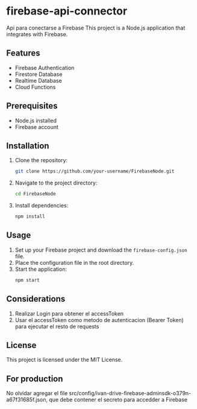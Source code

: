 # firebase-api-connector
Api para conectarse a Firebase
This project is a Node.js application that integrates with Firebase.

## Features

- Firebase Authentication
- Firestore Database
- Realtime Database
- Cloud Functions

## Prerequisites

- Node.js installed
- Firebase account

## Installation

1. Clone the repository:
    ```bash
    git clone https://github.com/your-username/FirebaseNode.git
    ```
2. Navigate to the project directory:
    ```bash
    cd FirebaseNode
    ```
3. Install dependencies:
    ```bash
    npm install
    ```

## Usage

1. Set up your Firebase project and download the `firebase-config.json` file.
2. Place the configuration file in the root directory.
3. Start the application:
    ```bash
    npm start
    ```

## Considerations

1.  Realizar Login para obtener el accessToken
2.  Usar el accessToken como metodo de autenticacion (Bearer Token) para ejecutar el resto de requests

## License

This project is licensed under the MIT License.

## For production

No olvidar agregar el file src/config/ivan-drive-firebase-adminsdk-o379n-a67f31685f.json, que debe contener el secreto para accedder a Firebase